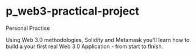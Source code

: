 # p_web3-practical-project

Personal Practise

Using Web 3.0 methodologies, Solidity and Metamask you'll learn how to build a your first real Web 3.0 Application - from start to finish.
